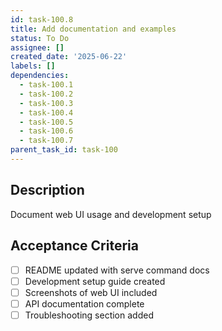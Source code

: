 ```yaml
---
id: task-100.8
title: Add documentation and examples
status: To Do
assignee: []
created_date: '2025-06-22'
labels: []
dependencies:
  - task-100.1
  - task-100.2
  - task-100.3
  - task-100.4
  - task-100.5
  - task-100.6
  - task-100.7
parent_task_id: task-100
---
```


## Description

Document web UI usage and development setup

## Acceptance Criteria

- [ ] README updated with serve command docs
- [ ] Development setup guide created
- [ ] Screenshots of web UI included
- [ ] API documentation complete
- [ ] Troubleshooting section added
